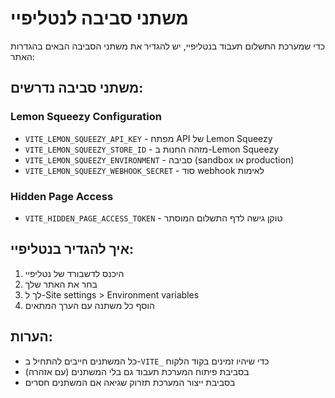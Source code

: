 # משתני סביבה לנטליפיי

כדי שמערכת התשלום תעבוד בנטליפיי, יש להגדיר את משתני הסביבה הבאים בהגדרות האתר:

## משתני סביבה נדרשים:

### Lemon Squeezy Configuration
- `VITE_LEMON_SQUEEZY_API_KEY` - מפתח API של Lemon Squeezy
- `VITE_LEMON_SQUEEZY_STORE_ID` - מזהה החנות ב-Lemon Squeezy
- `VITE_LEMON_SQUEEZY_ENVIRONMENT` - סביבה (sandbox או production)
- `VITE_LEMON_SQUEEZY_WEBHOOK_SECRET` - סוד webhook לאימות

### Hidden Page Access
- `VITE_HIDDEN_PAGE_ACCESS_TOKEN` - טוקן גישה לדף התשלום המוסתר

## איך להגדיר בנטליפיי:

1. היכנס לדשבורד של נטליפיי
2. בחר את האתר שלך
3. לך ל-Site settings > Environment variables
4. הוסף כל משתנה עם הערך המתאים

## הערות:
- כל המשתנים חייבים להתחיל ב-`VITE_` כדי שיהיו זמינים בקוד הלקוח
- בסביבת פיתוח המערכת תעבוד גם בלי המשתנים (עם אזהרה)
- בסביבת ייצור המערכת תזרוק שגיאה אם המשתנים חסרים